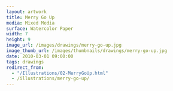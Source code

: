 ```yaml
---
layout: artwork
title: Merry Go Up
media: Mixed Media
surface: Watercolor Paper
width: 7
height: 9
image_url: /images/drawings/merry-go-up.jpg
image_thumb_url: /images/thumbnails/drawings/merry-go-up.jpg
date: 2010-03-01 09:00:00
tags: drawings
redirect_from:
  - "/Illustrations/02-MerryGoUp.html"
  - /illustrations/merry-go-up/
---
```


